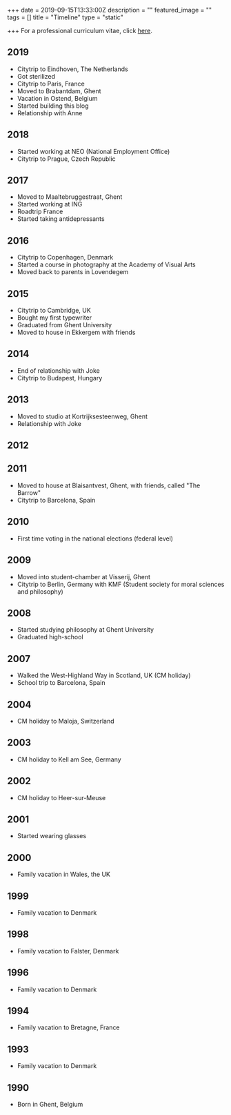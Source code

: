 +++
date = 2019-09-15T13:33:00Z
description = ""
featured_image = ""
tags = []
title = "Timeline"
type = "static"

+++
For a professional curriculum vitae, click [here](/files/curriculum.pdf).

## 2019

* Citytrip to Eindhoven, The Netherlands
* Got sterilized
* Citytrip to Paris, France
* Moved to Brabantdam, Ghent
* Vacation in Ostend, Belgium
* Started building this blog
* Relationship with Anne

## 2018

* Started working at NEO (National Employment Office)
* Citytrip to Prague, Czech Republic

## 2017

* Moved to Maaltebruggestraat, Ghent
* Started working at ING
* Roadtrip France
* Started taking antidepressants

## 2016

* Citytrip to Copenhagen, Denmark
* Started a course in photography at the Academy of Visual Arts
* Moved back to parents in Lovendegem

## 2015

* Citytrip to Cambridge, UK
* Bought my first typewriter
* Graduated from Ghent University
* Moved to house in Ekkergem with friends

## 2014

* End of relationship with Joke
* Citytrip to Budapest, Hungary

## 2013

* Moved to studio at Kortrijksesteenweg, Ghent
* Relationship with Joke

## 2012

## 2011

* Moved to house at Blaisantvest, Ghent, with friends, called "The Barrow"
* Citytrip to Barcelona, Spain

## 2010

* First time voting in the national elections (federal level)

## 2009

* Moved into student-chamber at Visserij, Ghent
* Citytrip to Berlin, Germany with KMF (Student society for moral sciences and philosophy)

## 2008

* Started studying philosophy at Ghent University
* Graduated high-school

## 2007

* Walked the West-Highland Way in Scotland, UK (CM holiday)
* School trip to Barcelona, Spain

## 2004

* CM holiday to Maloja, Switzerland

## 2003

* CM holiday to Kell am See, Germany

## 2002

* CM holiday to Heer-sur-Meuse

## 2001

* Started wearing glasses

## 2000

* Family vacation in Wales, the UK

## 1999

* Family vacation to Denmark

## 1998

* Family vacation to Falster, Denmark

## 1996

* Family vacation to Denmark

## 1994

* Family vacation to Bretagne, France

## 1993

* Family vacation to Denmark

## 1990

* Born in Ghent, Belgium